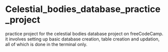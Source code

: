# Celestial_bodies_database_practice_project
practice project for the celestial bodies database project on freeCodeCamp. it involves setting up basic database creation, table creation and updation, all of which is done in the terminal only.
